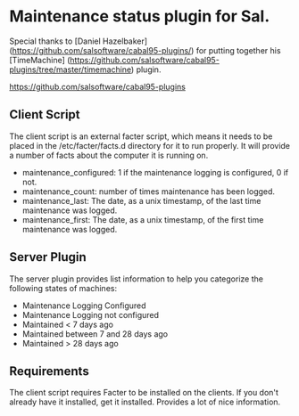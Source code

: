 # Maintenance status plugin for Sal.

Special thanks to [Daniel Hazelbaker] (https://github.com/salsoftware/cabal95-plugins/) for putting together his [TimeMachine] (https://github.com/salsoftware/cabal95-plugins/tree/master/timemachine) plugin.

https://github.com/salsoftware/cabal95-plugins

## Client Script

The client script is an external facter script, which means it needs to
be placed in the /etc/facter/facts.d directory for it to run properly. It
will provide a number of facts about the computer it is running on.

* maintenance_configured: 1 if the maintenance logging is configured, 0 if not.
* maintenance_count: number of times maintenance has been logged.
* maintenance_last: The date, as a unix timestamp, of the last time maintenance was logged.
* maintenance_first: The date, as a unix timestamp, of the first time maintenance was logged.

## Server Plugin

The server plugin provides list information to help you categorize the
following states of machines:

* Maintenance Logging Configured
* Maintenance Logging not configured
* Maintained < 7 days ago
* Maintained between 7 and 28 days ago
* Maintained > 28 days ago

## Requirements

The client script requires Facter to be installed on the clients. If you
don't already have it installed, get it installed. Provides a lot of nice
information.
